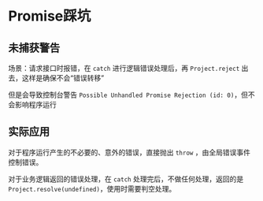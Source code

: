 # Promise踩坑

## 未捕获警告

场景：请求接口时报错，在 `catch` 进行逻辑错误处理后，再 `Project.reject` 出去，这样是确保不会“错误转移”

但是会导致控制台警告 `Possible Unhandled Promise Rejection (id: 0)`，但不会影响程序运行

## 实际应用

对于程序运行产生的不必要的、意外的错误，直接抛出 `throw` ，由全局错误事件控制错误。

对于业务逻辑返回的错误处理，在 `catch` 处理完后，不做任何处理，返回的是 `Project.resolve(undefined)`，使用时需要判空处理。


